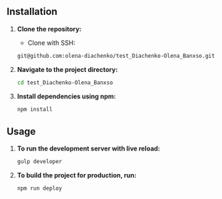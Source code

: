 ## Installation

1. **Clone the repository:**

   - Clone with SSH:

   ```bash
   git@github.com:olena-diachenko/test_Diachenko-Olena_Banxso.git
   ```

2. **Navigate to the project directory:**
   ```bash
   cd test_Diachenko-Olena_Banxso
   ```
3. **Install dependencies using npm:**
   ```bash
   npm install
   ```

## Usage

1. **To run the development server with live reload:**
   ```bash
   gulp developer
   ```
2. **To build the project for production, run:**

   ```bash
   npm run deploy
   ```
